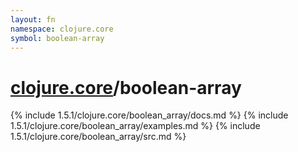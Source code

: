 ```yaml
---
layout: fn
namespace: clojure.core
symbol: boolean-array
---
```


# [clojure.core](../)/boolean-array

{% include 1.5.1/clojure.core/boolean_array/docs.md %}
{% include 1.5.1/clojure.core/boolean_array/examples.md %}
{% include 1.5.1/clojure.core/boolean_array/src.md %}

